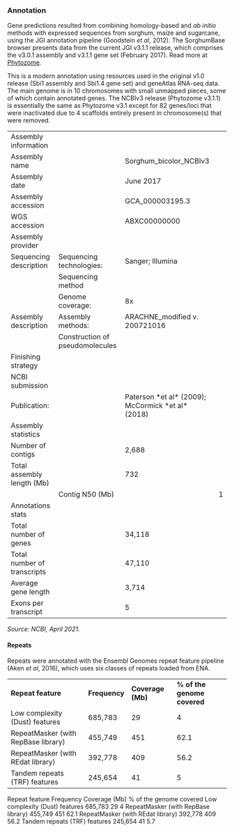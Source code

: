 ### Annotation

Gene predictions resulted from combining homology-based and *ab initio* methods with expressed sequences from sorghum, maize and sugarcane, using the JGI annotation pipeline (Goodstein *et al*, 2012). The SorghumBase browser presents data from the current JGI v3.1.1 release, which comprises the v3.0.1 assembly and v3.1.1 gene set (February 2017). Read more at [Phytozome](https://phytozome-next.jgi.doe.gov/info/Sbicolor_v3_1_1).

This is a modern annotation using resources used in the original v1.0 release (Sbi1 assembly and Sbi1.4 gene set) and geneAtlas RNA-seq data. The main genome is in 10 chromosomes with small unmapped pieces, some of which contain annotated genes. The NCBIv3 release (Phytozome v3.1.1) is essentially the same as Phytozome v3.1 except for 82 genes/loci that were inactivated due to 4 scaffolds entirely present in chromosome(s) that were removed.

<table>
  <tbody>
    <tr>
      <td>Assembly information	</td>
      <td></td>
      <td></td>
    </tr>
    <tr>
      <td>Assembly name</td>
      <td></td>
      <td>Sorghum_bicolor_NCBIv3</td>
    </tr>
    <tr>
      <td>Assembly date</td>
      <td></td>
      <td>June 2017</td>
    </tr>
    <tr>
      <td>Assembly accession</td>
      <td></td>
      <td>GCA_000003195.3</td>
    </tr>
    <tr>
      <td>WGS accession</td>
      <td></td>
      <td>ABXC00000000</td>
    </tr>
    <tr>
      <td>Assembly provider</td>
      <td></td>
      <td></td>
    </tr>
    <tr>
      <td>Sequencing description</td>
      <td>Sequencing technologies:</td>
      <td>Sanger; Illumina
</td>
    </tr>
    <tr>
      <td></td>
      <td>Sequencing method	</td>
      <td></td>
    </tr>
    <tr>
      <td></td>
      <td>Genome coverage:	</td>
      <td>8x</td>
    </tr>
    <tr>
      <td>Assembly description	</td>
      <td>Assembly methods:	</td>
      <td>ARACHNE_modified v. 200721016
</td>
    </tr>
    <tr>
      <td></td>
      <td>Construction of pseudomolecules	</td>
      <td></td>
    </tr>
    <tr>
      <td>Finishing strategy	</td>
      <td></td>
      <td></td>
    </tr>
    </td>
    <tr>
      <td>NCBI submission	</td>
      <td></td>
      <td></td>
    </tr>
    <tr>
      <td>Publication:	</td>
      <td></td>
      <td>Paterson *et al* (2009); McCormick *et al* (2018)
</td>
    </tr>
    <tr>
      <td>Assembly statistics	</td>
      <td></td>
      <td></td>
    </tr>
    <tr>
      <td>Number of contigs	</td>
      <td></td>
      <td>2,688</td>
    </tr>
    <tr>
      <td>Total assembly length (Mb)	</td>
      <td></td>
      <td>732</td>
    </tr>
    <td>
      <td>Contig N50 (Mb)</td>
      <td></td>
      <td>1</td>
    </tr>
    <tr>
      <td>Annotations stats</td>
      <td></td>
      <td></td>
    </tr>
    <tr>
      <td>Total number of genes</td>
      <td></td>
      <td>34,118</td>
    </tr>
    <tr>
      <td>Total number of transcripts</td>
      <td></td>
      <td>47,110</td>
    </tr>
    <tr>
      <td>Average gene length</td>
      <td></td>
      <td>3,714</td>
    </tr>
    <tr>
      <td>Exons per transcript</td>
      <td></td>
      <td>5</td>
    </tr>
  </tbody>
</table>

*Source: NCBI, April 2021.*

#### Repeats
Repeats were annotated with the Ensembl Genomes repeat feature pipeline (Aken *et al*, 2016), which uses six classes of repeats loaded from ENA.

<table>
  <tbody>
    <tr>
      <td><b>Repeat feature</b></td>
      <td><b>Frequency</b></td>
      <td><b>Coverage (Mb)</b></td>
      <td><b>% of the genome covered</b></td>
    </tr>
    <tr>
      <td>Low complexity (Dust) features</td>
      <td> 685,783</td>
      <td>29</td>
      <td>4</td>
    </tr>
    <tr>
      <td>RepeatMasker (with RepBase library)</td>
      <td>455,749</td>
      <td>451</td>
      <td>62.1</td>
    </tr>
    <tr>
      <td>RepeatMasker (with REdat library)</td>
      <td>392,778</td>
      <td>409</td>
      <td>56.2</td>
    </tr>
    <tr>
      <td>Tandem repeats (TRF) features</td>
      <td>245,654</td>
      <td>41</td>
      <td>5</td>
    </tr>
  </tbody>
</table>
Repeat feature	Frequency	Coverage (Mb)	% of the genome covered
Low complexity (Dust) features	685,783	29	4
RepeatMasker (with RepBase library)	455,749	451	62.1
RepeatMasker (with REdat library)	392,778	409	56.2
Tandem repeats (TRF) features	245,654	41	5.7
